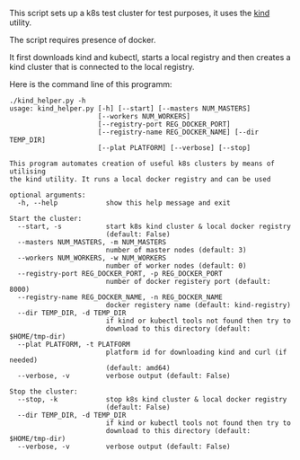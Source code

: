 
This script sets up a k8s test cluster for test purposes, it uses the [kind](https://kubernetes.io/docs/setup/learning-environment/kind/) utility.

The script requires presence of docker.

It first downloads kind and kubectl,
starts a local registry and then creates a kind cluster that is connected to the local registry.

Here is the command line of this programm:

```
./kind_helper.py -h
usage: kind_helper.py [-h] [--start] [--masters NUM_MASTERS]
                      [--workers NUM_WORKERS]
                      [--registry-port REG_DOCKER_PORT]
                      [--registry-name REG_DOCKER_NAME] [--dir TEMP_DIR]
                      [--plat PLATFORM] [--verbose] [--stop]

This program automates creation of useful k8s clusters by means of utilising
the kind utility. It runs a local docker registry and can be used

optional arguments:
  -h, --help            show this help message and exit

Start the cluster:
  --start, -s           start k8s kind cluster & local docker registry
                        (default: False)
  --masters NUM_MASTERS, -m NUM_MASTERS
                        number of master nodes (default: 3)
  --workers NUM_WORKERS, -w NUM_WORKERS
                        number of worker nodes (default: 0)
  --registry-port REG_DOCKER_PORT, -p REG_DOCKER_PORT
                        number of docker registery port (default: 8000)
  --registry-name REG_DOCKER_NAME, -n REG_DOCKER_NAME
                        docker registery name (default: kind-registry)
  --dir TEMP_DIR, -d TEMP_DIR
                        if kind or kubectl tools not found then try to
                        download to this directory (default: $HOME/tmp-dir)
  --plat PLATFORM, -t PLATFORM
                        platform id for downloading kind and curl (if needed)
                        (default: amd64)
  --verbose, -v         verbose output (default: False)

Stop the cluster:
  --stop, -k            stop k8s kind cluster & local docker registry
                        (default: False)
  --dir TEMP_DIR, -d TEMP_DIR
                        if kind or kubectl tools not found then try to
                        download to this directory (default: $HOME/tmp-dir)
  --verbose, -v         verbose output (default: False)

```

